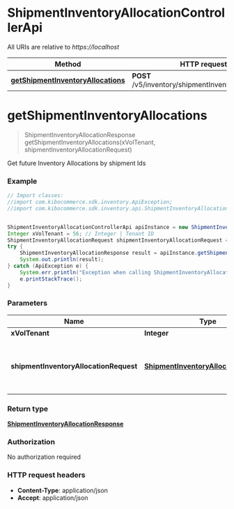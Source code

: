 # ShipmentInventoryAllocationControllerApi

All URIs are relative to *https://localhost*

Method | HTTP request | Description
------------- | ------------- | -------------
[**getShipmentInventoryAllocations**](ShipmentInventoryAllocationControllerApi.md#getShipmentInventoryAllocations) | **POST** /v5/inventory/shipmentInventoryAllocations | 


<a name="getShipmentInventoryAllocations"></a>
# **getShipmentInventoryAllocations**
> ShipmentInventoryAllocationResponse getShipmentInventoryAllocations(xVolTenant, shipmentInventoryAllocationRequest)



Get future Inventory Allocations by shipment Ids

### Example
```java
// Import classes:
//import com.kibocommerce.sdk.inventory.ApiException;
//import com.kibocommerce.sdk.inventory.api.ShipmentInventoryAllocationControllerApi;


ShipmentInventoryAllocationControllerApi apiInstance = new ShipmentInventoryAllocationControllerApi();
Integer xVolTenant = 56; // Integer | Tenant ID
ShipmentInventoryAllocationRequest shipmentInventoryAllocationRequest = new ShipmentInventoryAllocationRequest(); // ShipmentInventoryAllocationRequest | Request to future and current inventory allocations of item
try {
    ShipmentInventoryAllocationResponse result = apiInstance.getShipmentInventoryAllocations(xVolTenant, shipmentInventoryAllocationRequest);
    System.out.println(result);
} catch (ApiException e) {
    System.err.println("Exception when calling ShipmentInventoryAllocationControllerApi#getShipmentInventoryAllocations");
    e.printStackTrace();
}
```

### Parameters

Name | Type | Description  | Notes
------------- | ------------- | ------------- | -------------
 **xVolTenant** | **Integer**| Tenant ID |
 **shipmentInventoryAllocationRequest** | [**ShipmentInventoryAllocationRequest**](ShipmentInventoryAllocationRequest.md)| Request to future and current inventory allocations of item |

### Return type

[**ShipmentInventoryAllocationResponse**](ShipmentInventoryAllocationResponse.md)

### Authorization

No authorization required

### HTTP request headers

 - **Content-Type**: application/json
 - **Accept**: application/json

